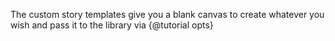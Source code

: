 The custom story templates give you a blank canvas to create whatever you wish and pass it to the library via {@tutorial opts}
